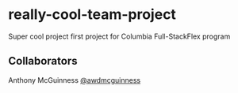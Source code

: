 # really-cool-team-project

Super cool project first project for Columbia Full-StackFlex program

## Collaborators

Anthony McGuinness [@awdmcguinness](https://github.com/awdmcguinness)
